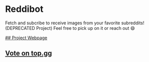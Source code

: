 # Reddibot
Fetch and subcribe to receive images from your favorite subreddits! (DEPRECATED Project) Feel free to pick up on it or reach out 😄

[## Project Webpage](https://kenny101.github.io/Reddibot/)
## [Vote on top.gg](https://top.gg/bot/809958396585312266)
